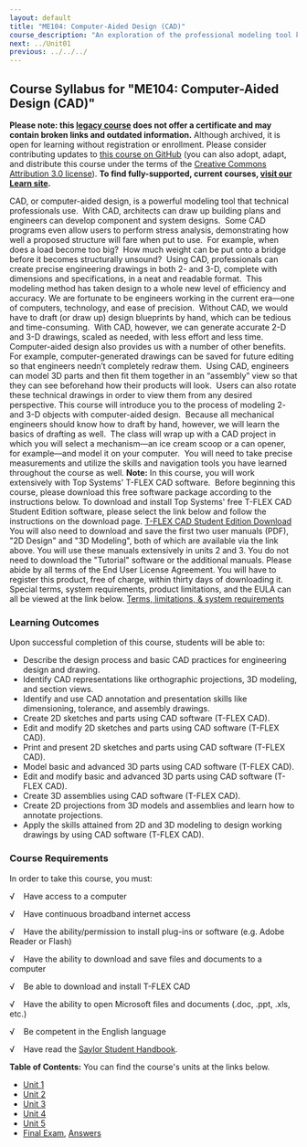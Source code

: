 ```yaml
---
layout: default
title: "ME104: Computer-Aided Design (CAD)"
course_description: "An exploration of the professional modeling tool known as Computer Aided Design (CAD). Covers engineering graphics, isometric, othographic, and pictorial representations, tolerance and dimensioning, working with computer design systems, multidimensional representations and operations, and elementary design."
next: ../Unit01
previous: ../../../
---
```

Course Syllabus for "ME104: Computer-Aided Design (CAD)"
--------------------------------------------------------

**Please note: this [legacy course](https://sayloracademy.zendesk.com/hc/en-us/articles/206089967) does not offer a certificate and may contain 
broken links and outdated information.** Although archived, it is open 
for learning without registration or enrollment. Please consider contributing 
updates to [this course on GitHub](https://github.com/saylordotorg/course_me104) 
(you can also adopt, adapt, and distribute this course under the terms of 
the [Creative Commons Attribution 3.0 license](http://creativecommons.org/licenses/by/3.0/)). **To find fully-supported, current courses, [visit our 
Learn site](https://learn.saylor.org).**

CAD, or computer-aided design, is a powerful modeling tool that
technical professionals use.  With CAD, architects can draw up building
plans and engineers can develop component and system designs.  Some CAD
programs even allow users to perform stress analysis, demonstrating how
well a proposed structure will fare when put to use.  For example, when
does a load become too big?  How much weight can be put onto a bridge
before it becomes structurally unsound?  Using CAD, professionals can
create precise engineering drawings in both 2- and 3-D, complete with
dimensions and specifications, in a neat and readable format.  This
modeling method has taken design to a whole new level of efficiency and
accuracy. We are fortunate to be engineers working in the current
era—one of computers, technology, and ease of precision.  Without CAD,
we would have to draft (or draw up) design blueprints by hand, which can
be tedious and time-consuming.  With CAD, however, we can generate
accurate 2-D and 3-D drawings, scaled as needed, with less effort and
less time.  Computer-aided design also provides us with a number of
other benefits.  For example, computer-generated drawings can be saved
for future editing so that engineers needn’t completely redraw them. 
Using CAD, engineers can model 3D parts and then fit them together in an
“assembly” view so that they can see beforehand how their products will
look.  Users can also rotate these technical drawings in order to view
them from any desired perspective. This course will introduce you to the
process of modeling 2- and 3-D objects with computer-aided design. 
Because all mechanical engineers should know how to draft by hand,
however, we will learn the basics of drafting as well.  The class will
wrap up with a CAD project in which you will select a mechanism—an ice
cream scoop or a can opener, for example—and model it on your computer. 
You will need to take precise measurements and utilize the skills and
navigation tools you have learned throughout the course as well.
**Note:** In this course, you will work extensively with Top Systems'
T-FLEX CAD software.  Before beginning this course, please download this
free software package according to the instructions below. To download
and install Top Systems' free T-FLEX CAD Student Edition software,
please select the link below and follow the instructions on the download
page. [T-FLEX CAD Student Edition
Download](http://tflex.com/student/download.htm) You will also need to
download and save the first two user manuals (PDF), "2D Design" and "3D
Modeling", both of which are available via the link above. You will use
these manuals extensively in units 2 and 3. You do not need to download
the "Tutorial" software or the additional manuals. Please abide by all
terms of the End User License Agreement. You will have to register this
product, free of charge, within thirty days of downloading it. Special
terms, system requirements, product limitations, and the EULA can all be
viewed at the link below. [Terms, limitations, & system
requirements](http://tflex.com/student/)

### Learning Outcomes

Upon successful completion of this course, students will be able to:  
  

-   Describe the design process and basic CAD practices for engineering
    design and drawing.
-   Identify CAD representations like orthographic projections, 3D
    modeling, and section views.
-   Identify and use CAD annotation and presentation skills like
    dimensioning, tolerance, and assembly drawings.
-   Create 2D sketches and parts using CAD software (T-FLEX CAD).
-   Edit and modify 2D sketches and parts using CAD software (T-FLEX
    CAD).
-   Print and present 2D sketches and parts using CAD software (T-FLEX
    CAD).
-   Model basic and advanced 3D parts using CAD software (T-FLEX CAD).
-   Edit and modify basic and advanced 3D parts using CAD software
    (T-FLEX CAD).
-   Create 3D assemblies using CAD software (T-FLEX CAD).
-   Create 2D projections from 3D models and assemblies and learn how to
    annotate projections.
-   Apply the skills attained from 2D and 3D modeling to design working
    drawings by using CAD software (T-FLEX CAD).

### Course Requirements

In order to take this course, you must:  
  
 √    Have access to a computer  
  
 √    Have continuous broadband internet access  
  
 √    Have the ability/permission to install plug-ins or software (e.g.
Adobe Reader or Flash)  
  
 √    Have the ability to download and save files and documents to a
computer  
  
 √    Be able to download and install T-FLEX CAD  
  
 √    Have the ability to open Microsoft files and documents (.doc,
.ppt, .xls, etc.)  
  
 √    Be competent in the English language  
  
 √    Have read the [Saylor Student
Handbook](https://resources.saylor.org/wwwresources/archived/site/wp-content/uploads/2012/05/Saylor-StudentHandbook.pdf).  
  
**Table of Contents:** You can find the course's units at the links below.

- [Unit 1](https://legacy.saylor.org/me104/Unit01/)
- [Unit 2](https://legacy.saylor.org/me104/Unit02/)
- [Unit 3](https://legacy.saylor.org/me104/Unit03/)
- [Unit 4](https://legacy.saylor.org/me104/Unit04/)
- [Unit 5](https://legacy.saylor.org/me104/Unit05/)
- [Final Exam](http://saylordotorg.github.io/LegacyExams/ME/ME104/ME104-FinalExam.html), [Answers](http://saylordotorg.github.io/LegacyExams/ME/ME104/ME104-FinalExam-Answers.html)
